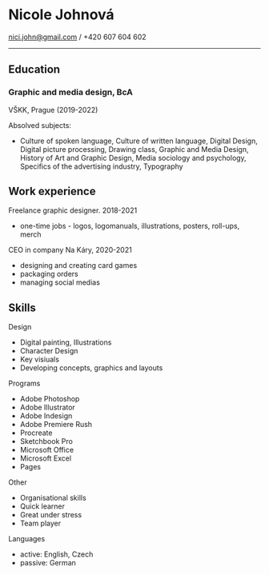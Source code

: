 # Nicole Johnová
nici.john@gmail.com / +420 607 604 602

---

## Education
### Graphic and media design, BcA
VŠKK, Prague (2019-2022)

Absolved subjects:
- Culture of spoken language, Culture of written language, Digital Design, Digital picture processing, Drawing class, Graphic and Media Design, History of Art and Graphic Design, Media sociology and psychology, Specifics of the advertising industry, Typography

## Work experience
Freelance graphic designer. 2018-2021
- one-time jobs - logos, logomanuals, illustrations, posters, roll-ups, merch

CEO in company Na Káry, 2020-2021
- designing and creating card games
- packaging orders
- managing social medias

## Skills
Design
- Digital painting, Illustrations
- Character Design
- Key visiuals
- Developing concepts, graphics and layouts

Programs
- Adobe Photoshop
- Adobe Illustrator
- Adobe Indesign
- Adobe Premiere Rush
- Procreate
- Sketchbook Pro
- Microsoft Office
- Microsoft Excel
- Pages

Other
- Organisational skills
- Quick learner
- Great under stress
- Team player

Languages
- active: English, Czech
- passive: German


